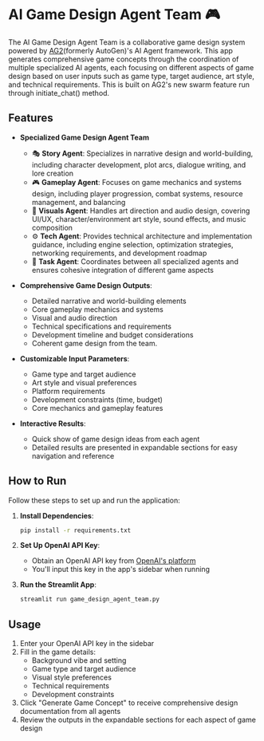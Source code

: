# AI Game Design Agent Team 🎮

The AI Game Design Agent Team is a collaborative game design system powered by [AG2](https://github.com/ag2ai/ag2?tab=readme-ov-file)(formerly AutoGen)'s AI Agent framework. This app generates comprehensive game concepts through the coordination of multiple specialized AI agents, each focusing on different aspects of game design based on user inputs such as game type, target audience, art style, and technical requirements. This is built on AG2's new swarm feature run through initiate_chat() method.

## Features

- **Specialized Game Design Agent Team**

  - 🎭 **Story Agent**: Specializes in narrative design and world-building, including character development, plot arcs, dialogue writing, and lore creation
  - 🎮 **Gameplay Agent**: Focuses on game mechanics and systems design, including player progression, combat systems, resource management, and balancing
  - 🎨 **Visuals Agent**: Handles art direction and audio design, covering UI/UX, character/environment art style, sound effects, and music composition
  - ⚙️ **Tech Agent**: Provides technical architecture and implementation guidance, including engine selection, optimization strategies, networking requirements, and development roadmap
  - 🎯 **Task Agent**: Coordinates between all specialized agents and ensures cohesive integration of different game aspects

- **Comprehensive Game Design Outputs**:

  - Detailed narrative and world-building elements
  - Core gameplay mechanics and systems
  - Visual and audio direction
  - Technical specifications and requirements
  - Development timeline and budget considerations
  - Coherent game design from the team.

- **Customizable Input Parameters**:

  - Game type and target audience
  - Art style and visual preferences
  - Platform requirements
  - Development constraints (time, budget)
  - Core mechanics and gameplay features

- **Interactive Results**:
  - Quick show of game design ideas from each agent
  - Detailed results are presented in expandable sections for easy navigation and reference

## How to Run

Follow these steps to set up and run the application:

1. **Install Dependencies**:

   ```bash
   pip install -r requirements.txt
   ```

2. **Set Up OpenAI API Key**:

   - Obtain an OpenAI API key from [OpenAI's platform](https://platform.openai.com)
   - You'll input this key in the app's sidebar when running

3. **Run the Streamlit App**:
   ```bash
   streamlit run game_design_agent_team.py
   ```

## Usage

1. Enter your OpenAI API key in the sidebar
2. Fill in the game details:
   - Background vibe and setting
   - Game type and target audience
   - Visual style preferences
   - Technical requirements
   - Development constraints
3. Click "Generate Game Concept" to receive comprehensive design documentation from all agents
4. Review the outputs in the expandable sections for each aspect of game design
